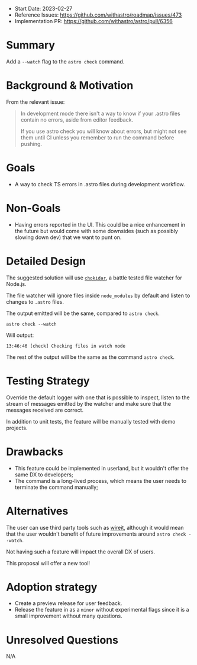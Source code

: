<!--
  Note: You are probably looking for `stage-1--discussion-template.md`!
  This template is reserved for anyone championing an already-approved proposal.

  Community members who would like to propose an idea or feature should begin
  by creating a GitHub Discussion. See the repo README.md for more info.

  To use this template: create a new, empty file in the repo under `proposals/${ID}.md`.
  Replace `${ID}` with the official accepted proposal ID, found in the GitHub Issue
  of the accepted proposal.
-->

- Start Date: 2023-02-27
- Reference Issues: https://github.com/withastro/roadmap/issues/473
- Implementation PR: https://github.com/withastro/astro/pull/6356

# Summary

Add a `--watch` flag to the `astro check` command.

# Background & Motivation

From the relevant issue:

> In development mode there isn't a way to know if your .astro files contain no errors,
> aside from editor feedback.
>
> If you use astro check you will know about errors, but might not see them until CI unless you remember to run the command before pushing.

# Goals

- A way to check TS errors in .astro files during development workflow.

# Non-Goals

- Having errors reported in the UI. This could be a nice enhancement in the future but would come with some downsides (such as possibly slowing down dev) that we want to punt on.

# Detailed Design

The suggested solution will use [`chokidar`](https://www.npmjs.com/package/chokidar), a battle tested
file watcher for Node.js.

The file watcher will ignore files inside `node_modules` by default and listen to changes to `.astro` files.

The output emitted will be the same, compared to `astro check`.

```shell
astro check --watch
```

Will output:

```block
13:46:46 [check] Checking files in watch mode
```

The rest of the output will be the same as the command `astro check`.

# Testing Strategy

Override the default logger with one that is possible to inspect, listen to the stream of messages emitted by the watcher
and make sure that the messages received are correct.

In addition to unit tests, the feature will be manually tested with demo projects.

# Drawbacks

- This feature could be implemented in userland, but it wouldn't offer the same DX to
  developers;
- The command is a long-lived process, which means the user needs to terminate the command
  manually;

# Alternatives

The user can use third party tools such as [wireit](https://github.com/google/wireit), although it would mean
that the user wouldn't benefit of future improvements around `astro check --watch`.

Not having such a feature will impact the overall DX of users.

This proposal will offer a new tool!

# Adoption strategy

- Create a preview release for user feedback.
- Release the feature in as a `minor` without experimental flags since it is a small improvement without many questions.

# Unresolved Questions

N/A
